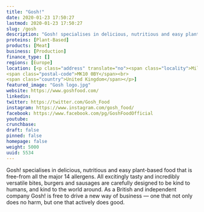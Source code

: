 ```yaml
---
title: "Gosh!"
date: 2020-01-23 17:50:27
lastmod: 2020-01-23 17:50:27
slug: /gosh
description: "Gosh! specialises in delicious, nutritious and easy plant-based food that is free-from all the major 14 allergens. All excitingly tasty and incredibly versatile bites, burgers and sausages are carefully designed to be kind to humans, and kind to the world around. As a British and independent company Gosh! is free to drive a new way of business — one that not only does no harm, but one that actively does good."
proteins: [Plant-Based]
products: [Meat]
business: [Production]
finance_type: []
regions: [Europe]
location: [<p class="address" translate="no"><span class="locality">Milton Keynes</span><br>
<span class="postal-code">MK10 0BY</span><br>
<span class="country">United Kingdom</span></p>]
featured_image: "Gosh logo.jpg"
website: https://www.goshfood.com/
linkedin: 
twitter: https://twitter.com/Gosh_Food
instagram: https://www.instagram.com/gosh_food/
facebook: https://www.facebook.com/pg/GoshFoodOfficial
youtube: 
crunchbase: 
draft: false
pinned: false
homepage: false
weight: 5000
uuid: 5534
---
```

Gosh! specialises in delicious, nutritious and easy plant-based food that is free-from all the major 14 allergens. All excitingly tasty and incredibly versatile bites, burgers and sausages are carefully designed to be kind to humans, and kind to the world around. As a British and independent company Gosh! is free to drive a new way of business — one that not only does no harm, but one that actively does good.
